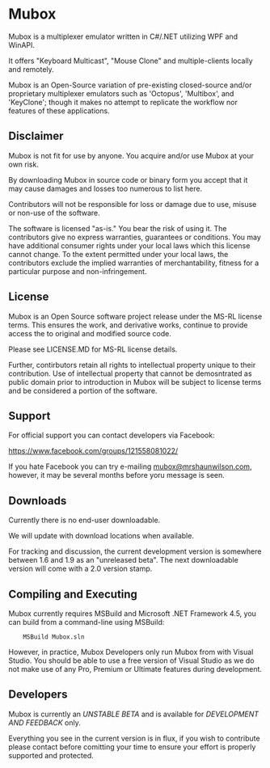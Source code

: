 # Mubox

Mubox is a multiplexer emulator written in C#/.NET utilizing WPF and WinAPI. 

It offers "Keyboard Multicast", "Mouse Clone" and multiple-clients locally and remotely. 

Mubox is an Open-Source variation of pre-existing closed-source and/or proprietary multiplexer emulators such as 'Octopus', 'Multibox', and 'KeyClone'; though it makes no attempt to replicate the workflow nor features of these applications.


## Disclaimer

Mubox is not fit for use by anyone. You acquire and/or use Mubox at your own risk. 

By downloading Mubox in source code or binary form you accept that it may cause damages and losses too numerous to list here.

Contributors will not be responsible for loss or damage due to use, misuse or non-use of the software.

The software is licensed "as-is." You bear the risk of using it. The contributors give no express warranties, guarantees or conditions. You may have additional consumer rights under your local laws which this license cannot change. To the extent permitted under your local laws, the contributors exclude the implied warranties of merchantability, fitness for a particular purpose and non-infringement.


## License

Mubox is an Open Source software project release under the MS-RL license terms. This ensures the work, and derivative works, continue to provide access the to original and modified source code.

Please see LICENSE.MD for MS-RL license details.

Further, contirbutors retain all rights to intellectual property unique to their contribution. Use of intellectual property that cannot be demosntrated as public domain prior to introduction in Mubox will be subject to license terms and be considered a portion of the software.


## Support

For official support you can contact developers via Facebook:

https://www.facebook.com/groups/121558081022/

If you hate Facebook you can try e-mailing mubox@mrshaunwilson.com, however, it may be several months before yoru message is seen.


## Downloads

Currently there is no end-user downloadable. 

We will update with download locations when available.

For tracking and discussion, the current development version is somewhere between 1.6 and 1.9 as an "unreleased beta". The next downloadable version will come with a 2.0 version stamp.


## Compiling and Executing

Mubox currently requires MSBuild and Microsoft .NET Framework 4.5, you can build from a command-line using MSBuild:

		MSBuild Mubox.sln

However, in practice, Mubox Developers only run Mubox from with Visual Studio. You should be able to use a free version of Visual Studio as we do not make use of any Pro, Premium or Ultimate features during development.


## Developers

Mubox is currently an *UNSTABLE BETA* and is available for *DEVELOPMENT AND FEEDBACK* only.

Everything you see in the current version is in flux, if you wish to contribute please contact before comitting your time to ensure your effort is properly supported and protected.

